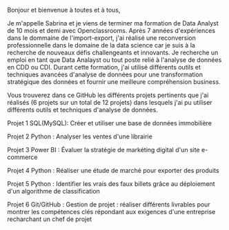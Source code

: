 Bonjour et bienvenue à toutes et à tous,

Je m'appelle Sabrina et je viens de terminer ma formation de Data Analyst de 10 mois et demi avec Openclassrooms.
Après 7 années d'expériences dans le dommaine de l'import-export, j'ai réalisé une reconversion professionnelle dans le domaine de la data science car je suis à la recherche de nouveaux défis challengeants et innovants.
Je recherche un emploi en tant que Data Analayst ou  tout poste relié à l'analyse de données en CDD ou CDI.
Durant cette formation, j'ai utilisé différents outils et techniques avancées d'analyse de données pour une transformation stratégique des données et fournir une meilleure compréhension business.


Vous trouverez dans ce GitHub les différents projets pertinents que j'ai réalisés (6 projets sur un total de 12 projets) dans lesquels j'ai pu utiliser différents outils et techniques d'analyse de données.

Projet 1 SQL(MySQL): Créer et utiliser une base de données immobilière


Projet 2 Python : Analyser les ventes d'une librairie

Projet 3 Power BI : Évaluer la stratégie de markéting digital d'un site e-commerce

Projet 4 Python :  Réaliser une étude de marché pour exporter des produits

Projet 5 Python : Identifier les vrais des faux billets grâce au déploiement d'un algorithme de classification

Projet 6 Git/GitHub : Gestion de projet : réaliser différents livrables pour montrer les compétences clés répondant aux exigences d'une entreprise recharchant un chef de projet
